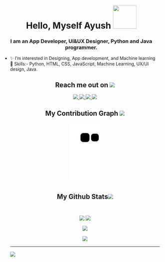 

<h1 align="center"> Hello, Myself Ayush <img src="https://media.tenor.com/dHk-LfzHrtwAAAAi/linux-computer.gif" style="height:75px;width:75px"></h1>
<h3 align="center">I am an App Developer, UI&UX Designer, Python and Java programmer.</h3>
<ul>
 <li> ✨ I’m interested in Designing, App development, and Machine learning </li>
 <li">🌱 Skills:- Python, HTML, CSS, JavaScript, Machine Learning, UX/UI design, Java.</li>
 
<!---
Ayush-Vaidya/Ayush-Vaidya is a ✨ special ✨ repository because its `README.md` (this file) appears on your GitHub profile.
You can click the Preview link to take a look at your changes.
--->
<h2 align="center">Reach me out on <img src="https://media0.giphy.com/media/jqNPzdTTxQfOgOqpO4/source.gif" width="50"></h2>

<p align="center">
<a href="https://www.linkedin.com/in/ayush2408/">
 <img src="https://img.shields.io/badge/-LinkedIn-blue?style=flat-square&logo=Linkedin&logoColor=white&link=https://www.linkedin.com/in/sheetal05/"/>
</a>
<a href="mailto: vaidya2001ayush@gmail.com">
 <img src="https://img.shields.io/badge/-Mail-c14438?style=flat-square&logo=Gmail&logoColor=white&link=mailto:vaibhavmishra658@gmail.com"/>
</a>
 <a href="https://instagram.com/ayush___vaidya ">
 <img src="https://img.shields.io/badge/-Instagram-darkgreen?style=flat-square&logo=instagram&logoColor=white&link=https://instagram.com/ayush___vaidya"/>
</a>
 <a href="https://twitter.com/ayush___vaidya">
 <img src="https://img.shields.io/badge/-twitter-purple?style=flat-square&logo=twitter&logoColor=white&link=https://twitter.com/ayush___vaidya"/>
</a>
</p>

<h2 align="center">
  My Contribution Graph <img src="https://media.giphy.com/media/xUA7aZeLE2e0P7Znz2/giphy.gif" width="50">
</h2>
<p align="center">
  <img src="https://github.com/Ayush-Vaidya/Ayush-Vaidya/raw/output/github-contribution-grid-snake.svg" alt="snake"></center>

</p>

<h2 align="center">
  My Github Stats<img src="https://media.giphy.com/media/VgCDAzcKvsR6OM0uWg/giphy.gif" width="50">
</h2>
 
<br>

<p align = "center">
  <img  src = "https://github-readme-stats.vercel.app/api?username=Ayush-Vaidya&show_icons=true&theme=radical&line_height=27">
  <img src = "https://github-readme-stats.vercel.app/api/top-langs/?username=Ayush-Vaidya&hide=html,css,java,shaderlab,kotlin,hlsl&theme=radical">
</p>

<p align = "center">
 <img  src="https://github-readme-streak-stats.herokuapp.com/?user=Ayush-Vaidya&show_icons=true&locale=en&layout=compact&theme=radical&line_height=0" />
</p> 

<p align = "center">
 <img src="https://activity-graph.herokuapp.com/graph?username=Ayush-Vaidya&theme=redical">
</p> 
<hr>
<img width="100px" align="center" src="https://komarev.com/ghpvc/?username=your-github-Ayush-Vaidya&style=flat-square&color=232323">

 

